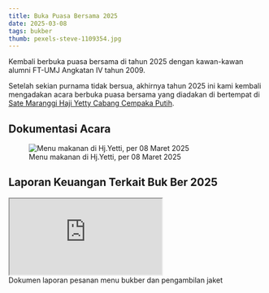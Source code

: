 ```yaml
---
title: Buka Puasa Bersama 2025
date: 2025-03-08
tags: bukber
thumb: pexels-steve-1109354.jpg
---
```


Kembali berbuka puasa bersama di tahun 2025 dengan kawan-kawan alumni FT-UMJ Angkatan IV tahun 2009.

Setelah sekian purnama tidak bersua, akhirnya tahun 2025 ini kami kembali mengadakan acara berbuka puasa bersama yang diadakan di bertempat di [Sate Maranggi Haji Yetty Cabang Cempaka Putih](https://maps.app.goo.gl/WB5FMcaemAGkoMdz8).

## Dokumentasi Acara

<figure>
  <img class="lazy content-img" src="/story/assets/img/placeholder.png" data-src="/story/assets/img/2025-08-03-menu-sate-yetti.jpeg" alt="Menu makanan di Hj.Yetti, per 08 Maret 2025" />
  <figcaption>Menu makanan di Hj.Yetti, per 08 Maret 2025</figcaption>
</figure>

## Laporan Keuangan Terkait Buk Ber 2025

<div class="rounded-2xl bg-black text-slate-400 text-xs md:text-sm">
  <iframe class="w-full min-h-[400px] rounded-t-2xl" src="https://docs.google.com/spreadsheets/d/e/2PACX-1vT0ZNIseJ-j9h32bSAXdBmyjDHurnEnUuYyszfu52HCTncYP0mbbQXf5Jxw9m4coOhloUjphfdw6qBj/pubhtml?widget=true&amp;headers=false"></iframe>
  <div class="w-full p-4">Dokumen laporan pesanan menu bukber dan pengambilan jaket</div>
</div>